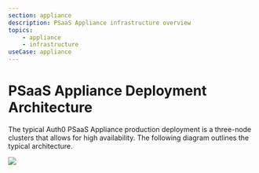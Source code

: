 ```yaml
---
section: appliance
description: PSaaS Appliance infrastructure overview
topics:
    - appliance
    - infrastructure
useCase: appliance
---
```

# PSaaS Appliance Deployment Architecture

The typical Auth0 PSaaS Appliance production deployment is a three-node clusters that allows for high availability. The following diagram outlines the typical architecture.

<img src="/media/articles/appliance/overview.svg" data-zoomable>